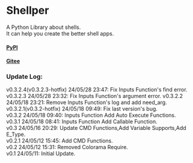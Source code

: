 # Shellper

A Python Library about shells.
<br>It can help you create the better shell apps.

#### [PyPI](https://pypi.org/project/Shellper)

#### [Gitee](https://gitee.com/ShawnMerry/Shellper)

### Update Log:<br>

v0.3.2.4(v0.3.2.3-hotfix) 24/05/28 23:47: Fix Inputs Function's find error.<br>
v0.3.2.3 24/05/28 23:32: Fix Inputs Function's argument error.
v0.3.2.2 24/05/18 23:21: Remove Inputs Function's log and add need_arg.<br>
v0.3.2.1(v0.3.2-hotfix) 24/05/18 09:49: Fix last version's bug.<br>
v0.3.2 24/05/18 09:40: Inputs Function Add Auto Execute Functions.<br>
v0.3.1 24/05/18 08:41: Inputs Function Add Callable Function.<br>
v0.3 24/05/16 20:29: Update CMD Functions,Add Variable Supports,Add E_Type.<br>
v0.2.1 24/05/12 15:45: Add CMD Functions.<br>
v0.2 24/05/12 15:31: Removed Colorama Require.<br>
v0.1 24/05/11: Initial Update.